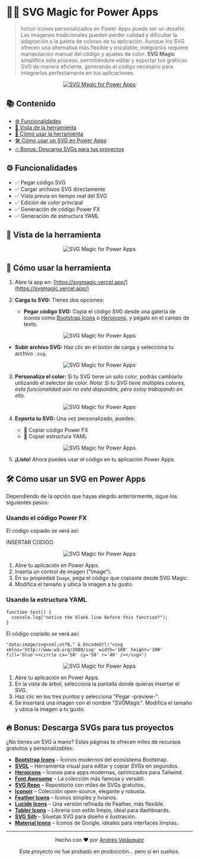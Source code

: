 # 🧙‍♂️ SVG Magic for Power Apps

> Incluir íconos personalizados en Power Apps puede ser un desafío. Las imágenes tradicionales pueden perder calidad y dificultar la adaptación a la paleta de colores de tu aplicación. Aunque los SVG ofrecen una alternativa más flexible y escalable, integrarlos requiere manipulación manual del código y ajustes de color. **SVG Magic** simplifica este proceso, permitiéndote editar y exportar tus gráficos SVG de manera eficiente, generando el código necesario para integrarlos perfectamente en tus aplicaciones.

<div align="center">
  <a href="https://svgmagic.vercel.app" target="_blank">
    <img src="assets/SVGMagicIconCut.png" style="max-width: 100%; height: auto;" alt="SVG Magic for Power Apps" />  
  </a>
</div>

## 📚 Contenido

- [⚙️ Funcionalidades](#️-funcionalidades)
- [📸 Vista de la herramienta](#-vista-de-la-herramienta)
- [🚀 Cómo usar la herramienta](#-cómo-usar-la-herramienta)
- [🛠️ Cómo usar un SVG en Power Apps](#️-cómo-usar-un-svg-en-power-apps)
- [🔥 Bonus: Descarga SVGs para tus proyectos](#-bonus-descarga-svgs-para-tus-proyectos)

## ⚙️ Funcionalidades

- ✅ Pegar código SVG
- ✅ Cargar archivos SVG directamente
- ✅ Vista previa en tiempo real del SVG
- ✅ Edición de color principal
- ✅ Generación de código Power FX
- ✅ Generación de estructura YAML

## 📸 Vista de la herramienta

<div align="center">
    <img src="assets/SVGMagicScreen.gif" style="max-width: 100%; height: auto;" alt="SVG Magic for Power Apps" />  
</div>

## 🚀 Cómo usar la herramienta

1. Abre la app en: [https://svgmagic.vercel.app/](https://svgmagic.vercel.app/)

2. **Carga tu SVG:** Tienes dos opciones:

   - **Pegar código SVG:** Copia el código SVG desde una galería de íconos como 
     [Bootstrap Icons](https://icons.getbootstrap.com/) o 
     [Heroicons](https://heroicons.com/), y pégalo en el campo de texto.

<div align="center">
  <img src="assets/CopyCode.gif" style="max-width: 100%; height: auto;" alt="SVG Magic for Power Apps" />
</div>

   - **Subir archivo SVG:** Haz clic en el botón de carga y selecciona tu archivo `.svg`.

<div align="center">
  <img src="assets/FileCode.png" style="max-width: 100%; height: auto;" alt="SVG Magic for Power Apps" />
</div>

3. **Personaliza el color:** Si tu SVG tiene un solo color, podrás cambiarlo utilizando el selector de color. 
   *Nota: Si tu SVG tiene múltiples colores, esta funcionalidad aún no está disponible, pero estoy trabajando en ello.*

<div align="center">
  <img src="assets/selectColor.gif" style="max-width: 100%; height: auto;" alt="SVG Magic for Power Apps" />
</div>

4. **Exporta tu SVG:** Una vez personalizado, puedes:

   - 💾 Copiar código Power FX
   - 💾 Copiar estructura YAML

<div align="center">
  <img src="assets/CopySave.gif" style="max-width: 100%; height: auto;" alt="SVG Magic for Power Apps" />
</div>

5. **¡Listo!** Ahora puedes usar el código en tu aplicación Power Apps.

## 🛠️ Cómo usar un SVG en Power Apps

Dependiendo de la opción que hayas elegido anteriormente, sigue los siguientes pasos:

### Usando el código Power FX

El codigo copiado se verá asi:

INSERTAR CODIGO

<div align="center">
    <img src="assets/SVGMagicScreen.gif" style="max-width: 100%; height: auto;" alt="SVG Magic for Power Apps" />  
</div>

1. Abre tu aplicación en Power Apps.
2. Inserta un control de imagen ("Image").
3. En su propiedad `Image`, pega el código que copiaste desde SVG Magic.
4. Modifica el tamaño y ubica la imagen a tu gusto.

### Usando la estructura YAML

```
function test() {
  console.log("notice the blank line before this function?");
}
```

<p>El código copiado se verá así:</p>

<pre><code>"data:image/svg+xml;utf8," & EncodeUrl("&lt;svg xmlns='http://www.w3.org/2000/svg' width='100' height='100' fill='blue'&gt;&lt;circle cx='50' cy='50' r='40' /&gt;&lt;/svg&gt;")
</code></pre>


<p align="center">
  <img src="assets/SVGMagicIconCut.png" style="max-width: 100%; height: auto;" alt="SVG Magic for Power Apps" />
</p>


1. Abre tu aplicación en Power Apps.
2. En la vista de árbol, selecciona la pantalla donde quieras insertar el SVG.
3. Haz clic en los tres puntos y selecciona "Pegar -preview-".
4. Se insertará una imagen con el nombre "SVGMagic". Modifica el tamaño y ubica la imagen a tu gusto.

## 🔥 Bonus: Descarga SVGs para tus proyectos

¿No tienes un SVG a mano? Estas páginas te ofrecen miles de recursos gratuitos y personalizables:

- [**Bootstrap Icons**](https://icons.getbootstrap.com/) – Íconos modernos del ecosistema Bootstrap.
- [**SVGL**](https://svgl.app/) – Herramienta visual para editar y copiar SVGs en segundos.
- [**Heroicons**](https://heroicons.com/) – Íconos para apps modernas, optimizados para Tailwind.
- [**Font Awesome**](https://fontawesome.com/icons) – La colección más famosa y versátil.
- [**SVG Repo**](https://www.svgrepo.com/) – Repositorio con miles de SVGs gratuitos.
- [**Iconoir**](https://iconoir.com/) – Colección open-source, elegante y robusta.
- [**Feather Icons**](https://feathericons.com/) – Íconos simples y livianos.
- [**Lucide Icons**](https://lucide.dev/) – Una versión refinada de Feather, más flexible.
- [**Tabler Icons**](https://tabler.io/icons) – Librería con estilo limpio, ideal para dashboards.
- [**SVG Silh**](https://www.svgsilh.com/) – Siluetas SVG para diseño e ilustración.
- [**Material Icons**](https://fonts.google.com/icons) – Íconos de Google, ideales para interfaces limpias.

---

<div align="center">
  <p>Hecho con ❤️ por <a href="https://github.com/sirbate">Andrés Velásquez</a></p>
  <p>Este proyecto no fue probado en producción... pero sí en sueños.</p>
</div>

